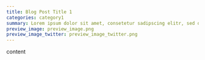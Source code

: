 ```yaml
---
title: Blog Post Title 1
categories: category1
summary: Lorem ipsum dolor sit amet, consetetur sadipscing elitr, sed diam nonumy eirmod tempor invidunt ut labore et dolore magna aliquyam erat, sed!
preview_image: preview_image.png
preview_image_twitter: preview_image_twitter.png
---
```


content

